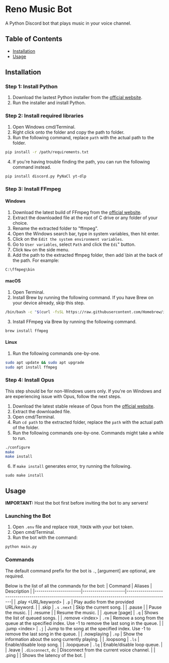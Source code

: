 # Reno Music Bot
A Python Discord bot that plays music in your voice channel.

## Table of Contents
- [Installation](#installation)
- [Usage](#usage)
  
## Installation
### Step 1: Install Python
  1. Download the lastest Python installer from the [official website](https://www.python.org/downloads/).
  2. Run the installer and install Python.

### Step 2: Install required libraries
  1. Open Windows cmd/Terminal.
  2. Right click onto the folder and copy the path to folder.
  3. Run the following command, replace `path` with the actual path to the folder.
```bash
pip install -r /path/requirements.txt
```
  4. If you're having trouble finding the path, you can run the following command instead.
 ```bash
pip install discord.py PyNaCl yt-dlp
```

### Step 3: Install FFmpeg
#### Windows
  1. Download the latest build of FFmpeg from the [official website](https://ffmpeg.org/download.html).
  2. Extract the downloaded file at the root of C drive or any folder of your choice.
  3. Rename the extracted folder to "ffmpeg".
  4. Open the Windows search bar, type in system variables, then hit enter.
  5. Click on the `Edit the system environment variables`.
  6. Go to `User variables`, select `Path` and click the `Edi`" button.
  7. Click `New` on the side menu.
  8. Add the path to the extracted ffmpeg folder, then add \bin at the back of the path. For example:
```bash
C:\ffmpeg\bin
```

#### macOS
  1. Open Terminal.
  2. Install Brew by running the following command. If you have Brew on your device already, skip this step.
```bash
/bin/bash -c "$(curl -fsSL https://raw.githubusercontent.com/Homebrew/install/HEAD/install.sh)"
```
  3. Install FFmpeg via Brew by running the following command.
```bash
brew install ffmpeg
```

#### Linux
  1. Run the following commands one-by-one.
```bash
sudo apt update && sudo apt upgrade
sudo apt install ffmpeg
```

### Step 4: Install Opus
  This step should be for non-Windows users only. If you're on Windows and are experiencing issue with Opus, follow the next steps.
  1. Download the latest stable release of Opus from the [official website](https://opus-codec.org/downloads/).
  2. Extract the downloaded file.
  3. Open cmd/Terminal.
  4. Run `cd path` to the extracted folder, replace the `path` with the actual path of the folder.
  5. Run the following commands one-by-one. Commands might take a while to run.
```bash
./configure
make
make install
```
  6. If `make install` generates error, try running the following.
```
sudo make install
```

## Usage
**IMPORTANT:** Host the bot first before inviting the bot to any servers!
### Launching the Bot
  1. Open `.env` file and replace `YOUR_TOKEN` with your bot token.
  2. Open cmd/Terminal.
  3. Run the bot with the command:
```bash
python main.py
```

### Commands
The default command prefix for the bot is `.`, [argument] are optional, <argument> are required.

Below is the list of all the commands for the bot:
| Command               | Aliases             | Description                                                                                       |
|-----------------------|---------------------|---------------------------------------------------------------------------------------------------|
| .play <URL/keyword>   | `.p`                | Play audio from the provided URL/keyword.                                                         |
| .skip                 | `.s` `.next`        | Skip the current song.                                                                            |
| .pause                |                     | Pause the music.                                                                                  |
| .resume               |                     | Resume the music.                                                                                 |
| .queue [page]         | `.q`                | Shows the list of queued songs.                                                                   |
| .remove &lt;index&gt; | `.rm`               | Remove a song from the queue at the specified index. Use -1 to remove the last song in the queue. |
| .jump &lt;index&gt;   | `.j`                | Jump to the song at the specified index. Use -1 to remove the last song in the queue.             |
| .nowplaying           | `.np`               | Show the information about the song currently playing.                                            |
| .loopsong             | `.ls`               | Enable/disable loop song.                                                                         |
| .loopqueue            | `.lq`               | Enable/disable loop queue.                                                                        |
| .leave                | `.disconnect`, `dc` | Disconnect from the current voice channel.                                                        |
| .ping                 |                     | Shows the latency of the bot.                                                                     |
